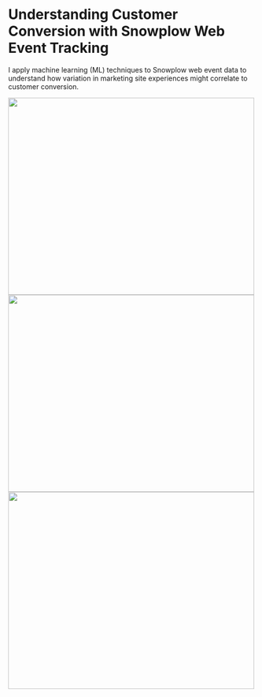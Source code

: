 # Understanding Customer Conversion with Snowplow Web Event Tracking
I apply machine learning (ML) techniques to Snowplow web event data to understand how variation in marketing site experiences might correlate to customer conversion.

<img src="https://github.com/b-knight/Understanding-Customer-Conversion-with-Snowplow-Web-Event-Tracking/blob/master/exploratory_analysis-labels.png" width="500" height="400" />
<img src="https://github.com/b-knight/Understanding-Customer-Conversion-with-Snowplow-Web-Event-Tracking/blob/master/exploratory_analysis-feature_means.png" width="500" height="400" />
<img src="https://github.com/b-knight/Understanding-Customer-Conversion-with-Snowplow-Web-Event-Tracking/blob/master/exploratory_analysis-feature_sds.png" width="500" height="400" />
